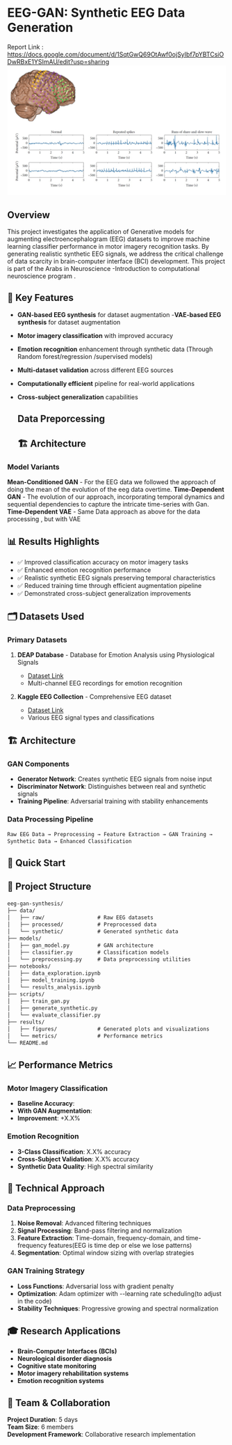 # EEG-GAN: Synthetic EEG Data Generation 
Report Link :  https://docs.google.com/document/d/1SqtGwQ69OtAwf0ojSyIbf7pYBTCsiODwRBxE1YSImAU/edit?usp=sharing
![EEG Sample](stuff/eeg.jpg)

## Overview

This project investigates the application of Generative models for augmenting electroencephalogram (EEG) datasets to improve machine learning classifier performance in motor imagery recognition tasks. By generating realistic synthetic EEG signals, we address the critical challenge of data scarcity in brain-computer interface (BCI) development.
This project is part of the Arabs in Neuroscience -Introduction to computational neuroscience program .

## 🎯 Key Features

- **GAN-based EEG synthesis** for dataset augmentation
-**VAE-based EEG synthesis** for dataset augmentation
- **Motor imagery classification** with improved accuracy
- **Emotion recognition** enhancement through synthetic data (Through Random forest/regression /supervised models)
- **Multi-dataset validation** across different EEG sources
- **Computationally efficient** pipeline for real-world applications
- **Cross-subject generalization** capabilities
  ## Data Preporcessing
  
  ## 🏗️ Architecture
### Model Variants
**Mean-Conditioned GAN** - For the EEG data we followed the approach of doing the mean of the evolution of the eeg data overtime.
**Time-Dependent GAN** - The evolution of our approach, incorporating temporal dynamics and sequential dependencies to capture the intricate time-series with Gan.
**Time-Dependent VAE** - Same Data approach as above for the data processing , but with VAE



## 📊 Results Highlights

- ✅ Improved classification accuracy on motor imagery tasks
- ✅ Enhanced emotion recognition performance 
- ✅ Realistic synthetic EEG signals preserving temporal characteristics
- ✅ Reduced training time through efficient augmentation pipeline
- ✅ Demonstrated cross-subject generalization improvements

## 🗂️ Datasets Used

### Primary Datasets
1. **DEAP Database** - Database for Emotion Analysis using Physiological Signals
   - [Dataset Link](https://www.eecs.qmul.ac.uk/mmv/datasets/deap/)
   - Multi-channel EEG recordings for emotion recognition

2. **Kaggle EEG Collection** - Comprehensive EEG dataset
   - [Dataset Link](https://www.kaggle.com/datasets/jbouv27/eeg)
   - Various EEG signal types and classifications

## 🏗️ Architecture

### GAN Components
- **Generator Network**: Creates synthetic EEG signals from noise input
- **Discriminator Network**: Distinguishes between real and synthetic signals
- **Training Pipeline**: Adversarial training with stability enhancements

### Data Processing Pipeline
```
Raw EEG Data → Preprocessing → Feature Extraction → GAN Training → Synthetic Data → Enhanced Classification
```

## 🚀 Quick Start





## 📁 Project Structure

```
eeg-gan-synthesis/
├── data/
│   ├── raw/                 # Raw EEG datasets
│   ├── processed/           # Preprocessed data
│   └── synthetic/           # Generated synthetic data
├── models/
│   ├── gan_model.py         # GAN architecture
│   ├── classifier.py        # Classification models
│   └── preprocessing.py     # Data preprocessing utilities
├── notebooks/
│   ├── data_exploration.ipynb
│   ├── model_training.ipynb
│   └── results_analysis.ipynb
├── scripts/
│   ├── train_gan.py
│   ├── generate_synthetic.py
│   └── evaluate_classifier.py
├── results/
│   ├── figures/             # Generated plots and visualizations
│   └── metrics/             # Performance metrics
└── README.md
```

## 📈 Performance Metrics

### Motor Imagery Classification
- **Baseline Accuracy**: 
- **With GAN Augmentation**: 
- **Improvement**: +X.X%

### Emotion Recognition
- **3-Class Classification**: X.X% accuracy
- **Cross-Subject Validation**: X.X% accuracy
- **Synthetic Data Quality**: High spectral similarity

## 🔬 Technical Approach

### Data Preprocessing
1. **Noise Removal**: Advanced filtering techniques
2. **Signal Processing**: Band-pass filtering and normalization
3. **Feature Extraction**: Time-domain, frequency-domain, and time-frequency features(EEG is time dep or else we lose patterns)
4. **Segmentation**: Optimal window sizing with overlap strategies

### GAN Training Strategy
- **Loss Functions**: Adversarial loss with gradient penalty
- **Optimization**: Adam optimizer with --learning rate scheduling(to adjust in the code)
- **Stability Techniques**: Progressive growing and spectral normalization

## 🎓 Research Applications
- **Brain-Computer Interfaces (BCIs)**
- **Neurological disorder diagnosis**
- **Cognitive state monitoring**
- **Motor imagery rehabilitation systems**
- **Emotion recognition systems**

## 👥 Team & Collaboration

**Project Duration**: 5 days  
**Team Size**: 6 members  
**Development Framework**: Collaborative research implementation








